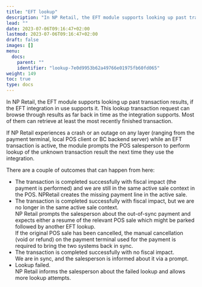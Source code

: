 ```yaml
---
title: "EFT lookup"
description: "In NP Retail, the EFT module supports looking up past transaction results, if the EFT integration in use supports it."
lead: ""
date: 2023-07-06T09:16:47+02:00
lastmod: 2023-07-06T09:16:47+02:00
draft: false
images: []
menu:
  docs:
    parent: ""
    identifier: "lookup-7e0d9953b62a49766e01975fb60fd065"
weight: 149
toc: true
type: docs
---
```


In NP Retail, the EFT module supports looking up past transaction results, if the EFT integration in use supports it.
This lookup transaction request can browse through results as far back in time as the integration supports. Most of them can retrieve at least the most recently finished transaction.

If NP Retail experiences a crash or an outage on any layer (ranging from the payment terminal, local POS client or BC backend server) while an EFT transaction is active, the module prompts the POS salesperson to perform lookup of the unknown transaction result the next time they use the integration.


There are a couple of outcomes that can happen from here:

- The transaction is completed successfully with fiscal impact (the payment is performed) and we are still in the same active sale context in the POS.
NPRetail creates the missing payment line in the active sale.
- The transaction is completed successfully with fiscal impact, but we are no longer in the same active sale context.   
NP Retail prompts the salesperson about the out-of-sync payment and expects either a resume of the relevant POS sale which might be parked followed by another EFT lookup.   
If the original POS sale has been cancelled, the manual cancellation (void or refund) on the payment terminal used for the payment is required to bring the two systems back in sync.
- The transaction is completed successfully with no fiscal impact.    
We are in sync, and the salesperson is informed about it via a prompt.
- Lookup failed.   
NP Retail informs the salesperson about the failed lookup and allows more lookup attempts. 